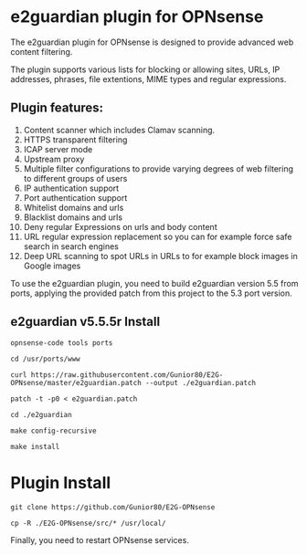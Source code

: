 # e2guardian plugin for OPNsense

The e2guardian plugin for OPNsense is designed to provide advanced web content filtering.

The plugin supports various lists for blocking or allowing sites, URLs, IP addresses, phrases, file extentions, MIME types and regular expressions.

## Plugin features:

1. Content scanner which includes Clamav scanning.
2. HTTPS transparent filtering
3. ICAP server mode
4. Upstream proxy
5. Multiple filter configurations to provide varying degrees of web filtering to different groups of users
6. IP authentication support
7. Port authentication support
8. Whitelist domains and urls
9. Blacklist domains and urls
10. Deny regular Expressions on urls and body content
11. URL regular expression replacement so you can for example force safe search in search engines
12. Deep URL scanning to spot URLs in URLs to for example block images in Google images

To use the e2guardian plugin, you need to build e2guardian version 5.5 from ports, applying the provided patch from this project to the 5.3 port version.


## e2guardian v5.5.5r Install
```
opnsense-code tools ports

cd /usr/ports/www

curl https://raw.githubusercontent.com/Gunior80/E2G-OPNsense/master/e2guardian.patch --output ./e2guardian.patch

patch -t -p0 < e2guardian.patch

cd ./e2guardian

make config-recursive

make install
```

# Plugin Install
```
git clone https://github.com/Gunior80/E2G-OPNsense

cp -R ./E2G-OPNsense/src/* /usr/local/
```
Finally, you need to restart OPNsense services.